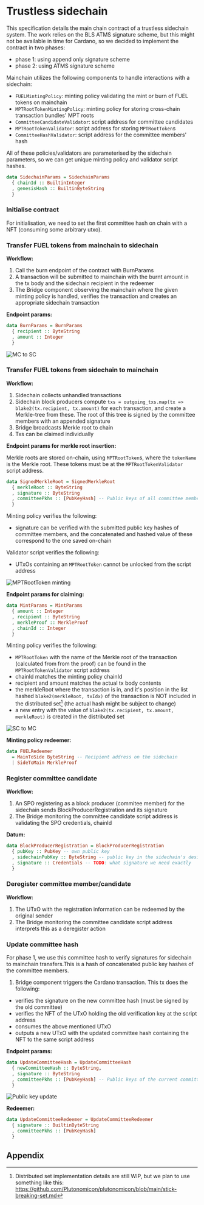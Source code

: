 # Trustless sidechain

This specification details the main chain contract of a trustless sidechain system. The work relies on the BLS ATMS signature scheme, but this might not be available in time for Cardano, so we decided to implement the contract in two phases:

- phase 1: using append only signature scheme
- phase 2: using ATMS signature scheme

Mainchain utilizes the following components to handle interactions with a sidechain:

- `FUELMintingPolicy`: minting policy validating the mint or burn of FUEL tokens on mainchain
- `MPTRootTokenMintingPolicy`: minting policy for storing cross-chain transaction bundles' MPT roots
- `CommitteeCandidateValidator`: script address for committee candidates
- `MPTRootTokenValidator`: script address for storing `MPTRootToken`s
- `CommitteeHashValidator`: script address for the committee members' hash
<!-- - `ATMSVerificationKeyValidator`: script address for the ATMS verification key -->

All of these policies/validators are parameterised by the sidechain parameters, so we can get unique minting policy and validator script hashes.

```haskell
data SidechainParams = SidechainParams
  { chainId :: BuiltinInteger
  , genesisHash :: BuiltinByteString
  }
```

### Initialise contract

For initialisation, we need to set the first <!-- ATMS verification key --> committee hash on chain with a NFT (consuming some arbitrary utxo).

### Transfer FUEL tokens from mainchain to sidechain

**Workflow:**

1. Call the burn endpoint of the contract with BurnParams
2. A transaction will be submitted to mainchain with the burnt amount in the tx body and the sidechain recipient in the redeemer
3. The Bridge component observing the mainchain where the given minting policy is handled, verifies the transaction and creates an appropriate sidechain transaction

**Endpoint params:**

```haskell
data BurnParams = BurnParams
  { recipient :: ByteString
  , amount :: Integer
  }
```

![MC to SC](MC-SC.svg)

### Transfer FUEL tokens from sidechain to mainchain

**Workflow:**

1. Sidechain collects unhandled transactions
2. Sidechain block producers compute `txs = outgoing_txs.map(tx => blake2(tx.recipient, tx.amount)` for each transaction, and create a Merkle-tree from these. The root of this tree is signed <!--with ATMS multisig--> by the committee members with an appended signature
3. Bridge broadcasts Merkle root to chain
4. Txs can be claimed individually

**Endpoint params for merkle root insertion:**

Merkle roots are stored on-chain, using `MPTRootToken`s, where the `tokenName` is the Merkle root. These tokens must be at the `MPTRootTokenValidator` script address.

<!--

```haskell
data SignedMerkleRoot = SignedMerkleRoot
  { merkleRoot :: ByteString
  , signature :: ByteString
  }
```
-->

```haskell
data SignedMerkleRoot = SignedMerkleRoot
  { merkleRoot :: ByteString
  , signature :: ByteString
  , committeePkhs :: [PubKeyHash] -- Public keys of all committee members
  }
```

Minting policy verifies the following:

- signature can be verified with the <!--ATMS verification key--> submitted public key hashes of committee members, and the concatenated and hashed value of these correspond to the one saved on-chain

Validator script verifies the following:

- UTxOs containing an `MPTRootToken` cannot be unlocked from the script address

![MPTRootToken minting](MPTRoot.svg)

**Endpoint params for claiming:**

```haskell
data MintParams = MintParams
  { amount :: Integer
  , recipient :: ByteString
  , merkleProof :: MerkleProof
  , chainId :: Integer
  }
```

Minting policy verifies the following:

- `MPTRootToken` with the name of the Merkle root of the transaction (calculated from from the proof) can be found in the `MPTRootTokenValidator` script address
- chainId matches the minting policy chainId
- recipient and amount matches the actual tx body contents
- the merkleRoot where the transaction is in, and it's position in the list hashed `blake2(merkleRoot, txIdx)` of the transaction is NOT included in the distributed set[^1] (the actual hash might be subject to change)
- a new entry with the value of `blake2(tx.recipient, tx.amount, merkleRoot)` is created in the distributed set

![SC to MC](SC-MC.svg)

**Minting policy redeemer:**

```haskell
data FUELRedeemer
  = MainToSide ByteString -- Recipient address on the sidechain
  | SideToMain MerkleProof
```

### Register committee candidate

**Workflow:**

1. An SPO registering as a block producer (commitee member) for the sidechain sends BlockProducerRegistration and its signature
2. The Bridge monitoring the committee candidate script address is validating the SPO credentials, chainId

**Datum:**

```haskell
data BlockProducerRegistration = BlockProducerRegistration
  { pubKey :: PubKey -- own public key
  , sidechainPubKey :: ByteString -- public key in the sidechain's desired format
  , signature :: Credentials -- TODO: what signature we need exactly
  }
```

### Deregister committee member/candidate

**Workflow:**

1. The UTxO with the registration information can be redeemed by the original sender
2. The Bridge monitoring the committee candidate script address interprets this as a deregister action

### Update <!--ATMS verification key--> committee hash

For phase 1, we use this committee hash to verify signatures for sidechain to mainchain transfers.This is a hash of concatenated public key hashes of the committee members.

1. Bridge component triggers the Cardano transaction. This tx does the following:

- verifies the signature on the new <!--ATMS key--> committee hash (must be signed by the old committee)
- verifies the NFT of the UTxO holding the old verification key at the script address
- consumes the above mentioned UTxO
- outputs a new UTxO with the updated <!--ATMS key--> committee hash containing the NFT to the same script address

**Endpoint params:**

<!--
```haskell
data UpdateVKey = UpdateVKey
  { newVKey :: ByteString,
  , signature :: ByteString
  }
```
-->

```haskell
data UpdateCommitteeHash = UpdateCommitteeHash
  { newCommitteeHash :: ByteString,
  , signature :: ByteString
  , committeePkhs :: [PubKeyHash] -- Public keys of the current committee members
  }
```

![Public key update](pubkeyupdate.svg)

**Redeemer:**

```haskell
data UpdateCommitteeRedeemer = UpdateCommitteeRedeemer
  { signature :: BuiltinByteString
  , committeePkhs :: [PubKeyHash]
  }
```

## Appendix

[^1]: Distributed set implementation details are still WIP, but we plan to use something like this: https://github.com/Plutonomicon/plutonomicon/blob/main/stick-breaking-set.md
